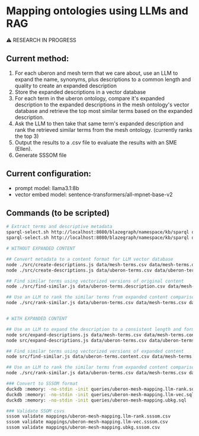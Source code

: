 # Mapping ontologies using LLMs and RAG

:warning: RESEARCH IN PROGRESS

## Current method:

1. For each uberon and mesh term that we care about, use an LLM to expand the name, synonyms, plus descriptions to a common length and quality to create an expanded description
2. Store the expanded descriptions in a vector database 
3. For each term in the uberon ontology, compare it's expanded description to the expanded descriptions in the mesh ontology's vector database and retrieve the top most similar terms based on the expanded description. 
4. Ask the LLM to then take that same term's expanded description and rank the retrieved similar terms from the mesh ontology. (currently ranks the top 3)
5. Output the results to a .csv file to evaluate the results with an SME (Ellen).
6. Generate SSSOM file

## Current configuration:

- prompt model: llama3.1:8b
- vector embed model: sentence-transformers/all-mpnet-base-v2

## Commands (to be scripted)

```bash
# Extract terms and descriptive metadata
sparql-select.sh http://localhost:8080/blazegraph/namespace/kb/sparql queries/mesh-terms.rq > data/mesh-terms.csv
sparql-select.sh http://localhost:8080/blazegraph/namespace/kb/sparql queries/uberon-terms.rq > data/uberon-terms.csv

# WITHOUT EXPANDED CONTENT

## Convert metadata to a content format for LLM vector database
node ./src/create-descriptions.js data/mesh-terms.csv data/mesh-terms.description.csv
node ./src/create-descriptions.js data/uberon-terms.csv data/uberon-terms.description.csv

## Find similar terms using vectorized versions of original content
node ./src/find-similar.js data/uberon-terms.description.csv data/mesh-terms.description.csv data/uberon-terms.description.mesh-scores.csv

## Use an LLM to rank the similar terms from expanded content comparison
node ./src/rank-similar.js data/uberon-terms.csv data/mesh-terms.csv data/uberon-terms.description.csv data/mesh-terms.description.csv data/uberon-terms.description.mesh-scores.csv data/uberon-terms.description.mesh-ranked-scores.csv


# WITH EXPANDED CONTENT

## Use an LLM to expand the description to a consistent length and format
node src/expand-descriptions.js data/mesh-terms.csv data/mesh-terms.content.csv
node src/expand-descriptions.js data/uberon-terms.csv data/uberon-terms.content.csv

## Find similar terms using vectorized versions of expanded content
node src/find-similar.js data/uberon-terms.content.csv data/mesh-terms.content.csv data/uberon-terms.mesh-scores.csv

## Use an LLM to rank the similar terms from expanded content comparison
node ./src/rank-similar.js data/uberon-terms.csv data/mesh-terms.csv data/uberon-terms.content.csv data/mesh-terms.content.csv data/uberon-terms.mesh-scores.csv data/uberon-terms.mesh-ranked-scores.csv

### Convert to SSSOM format
duckdb :memory: -no-stdin -init queries/uberon-mesh-mapping.llm-rank.sql
duckdb :memory: -no-stdin -init queries/uberon-mesh-mapping.llm-vec.sql
duckdb :memory: -no-stdin -init queries/uberon-mesh-mapping.ubkg.sql

### Validate SSOM csvs
sssom validate mappings/uberon-mesh-mapping.llm-rank.sssom.csv
sssom validate mappings/uberon-mesh-mapping.llm-vec.sssom.csv
sssom validate mappings/uberon-mesh-mapping.ubkg.sssom.csv

```
